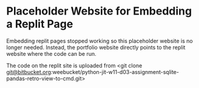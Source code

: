 # Placeholder Website for Embedding a Replit Page

Embedding replit pages stopped working so this placeholder website is no longer needed.
Instead, the portfolio website directly points to the replit website where the code
can be run.

The code on the replit site is uploaded from <git clone git@bitbucket.org:weebucket/python-jit-w11-d03-assignment-sqlite-pandas-retro-view-to-cmd.git>
